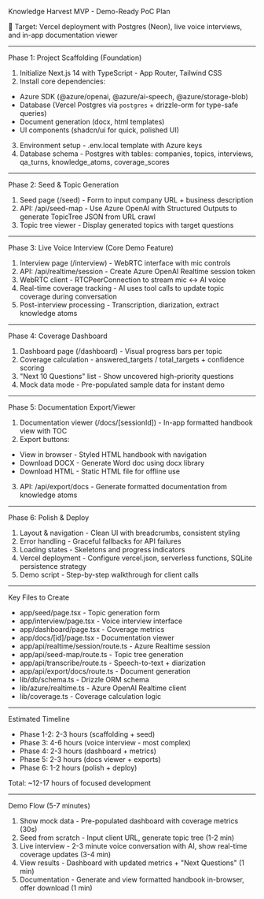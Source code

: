 Knowledge Harvest MVP - Demo-Ready PoC Plan

🎯 Target: Vercel deployment with Postgres (Neon), live voice interviews, and in-app documentation viewer

---
Phase 1: Project Scaffolding (Foundation)

1. Initialize Next.js 14 with TypeScript - App Router, Tailwind CSS
2. Install core dependencies:
- Azure SDK (@azure/openai, @azure/ai-speech, @azure/storage-blob)
- Database (Vercel Postgres via `postgres` + drizzle-orm for type-safe queries)
- Document generation (docx, html templates)
- UI components (shadcn/ui for quick, polished UI)
3. Environment setup - .env.local template with Azure keys
4. Database schema - Postgres with tables: companies, topics, interviews, qa_turns, knowledge_atoms, coverage_scores

---
Phase 2: Seed & Topic Generation

1. Seed page (/seed) - Form to input company URL + business description
2. API: /api/seed-map - Use Azure OpenAI with Structured Outputs to generate TopicTree JSON from URL crawl
3. Topic tree viewer - Display generated topics with target questions

---
Phase 3: Live Voice Interview (Core Demo Feature)

1. Interview page (/interview) - WebRTC interface with mic controls
2. API: /api/realtime/session - Create Azure OpenAI Realtime session token
3. WebRTC client - RTCPeerConnection to stream mic ↔ AI voice
4. Real-time coverage tracking - AI uses tool calls to update topic coverage during conversation
5. Post-interview processing - Transcription, diarization, extract knowledge atoms

---
Phase 4: Coverage Dashboard

1. Dashboard page (/dashboard) - Visual progress bars per topic
2. Coverage calculation - answered_targets / total_targets + confidence scoring
3. "Next 10 Questions" list - Show uncovered high-priority questions
4. Mock data mode - Pre-populated sample data for instant demo

---
Phase 5: Documentation Export/Viewer

1. Documentation viewer (/docs/[sessionId]) - In-app formatted handbook view with TOC
2. Export buttons:
- View in browser - Styled HTML handbook with navigation
- Download DOCX - Generate Word doc using docx library
- Download HTML - Static HTML file for offline use
3. API: /api/export/docs - Generate formatted documentation from knowledge atoms

---
Phase 6: Polish & Deploy

1. Layout & navigation - Clean UI with breadcrumbs, consistent styling
2. Error handling - Graceful fallbacks for API failures
3. Loading states - Skeletons and progress indicators
4. Vercel deployment - Configure vercel.json, serverless functions, SQLite persistence strategy
5. Demo script - Step-by-step walkthrough for client calls

---
Key Files to Create

- app/seed/page.tsx - Topic generation form
- app/interview/page.tsx - Voice interview interface
- app/dashboard/page.tsx - Coverage metrics
- app/docs/[id]/page.tsx - Documentation viewer
- app/api/realtime/session/route.ts - Azure Realtime session
- app/api/seed-map/route.ts - Topic tree generation
- app/api/transcribe/route.ts - Speech-to-text + diarization
- app/api/export/docs/route.ts - Document generation
- lib/db/schema.ts - Drizzle ORM schema
- lib/azure/realtime.ts - Azure OpenAI Realtime client
- lib/coverage.ts - Coverage calculation logic

---
Estimated Timeline

- Phase 1-2: 2-3 hours (scaffolding + seed)
- Phase 3: 4-6 hours (voice interview - most complex)
- Phase 4: 2-3 hours (dashboard + metrics)
- Phase 5: 2-3 hours (docs viewer + exports)
- Phase 6: 1-2 hours (polish + deploy)

Total: ~12-17 hours of focused development

---
Demo Flow (5-7 minutes)

1. Show mock data - Pre-populated dashboard with coverage metrics (30s)
2. Seed from scratch - Input client URL, generate topic tree (1-2 min)
3. Live interview - 2-3 minute voice conversation with AI, show real-time coverage updates (3-4 min)
4. View results - Dashboard with updated metrics + "Next Questions" (1 min)
5. Documentation - Generate and view formatted handbook in-browser, offer download (1 min)
